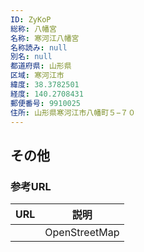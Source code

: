 ```yaml
---
ID: ZyKoP
総称: 八幡宮
名称: 寒河江八幡宮
名称読み: null
別名: null
都道府県: 山形県
区域: 寒河江市
緯度: 38.3782501
経度: 140.2708431
郵便番号: 9910025
住所: 山形県寒河江市八幡町５−７０
---
```


## その他

### 参考URL

| URL | 説明          |
| --- | ------------- |
|     | OpenStreetMap |
